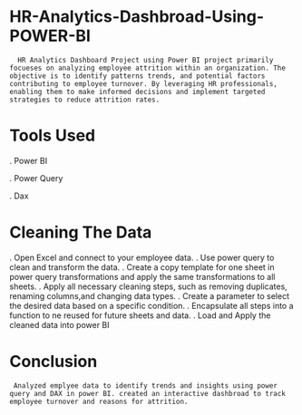 # HR-Analytics-Dashbroad-Using-POWER-BI
      HR Analytics Dashboard Project using Power BI project primarily focueses on analyzing employee attrition within an organization. The objective is to identify patterns trends, and potential factors contributing to employee turnover. By leveraging HR professionals, enabling them to make informed decisions and implement targeted strategies to reduce attrition rates.    

# Tools Used
 . Power BI
 
 . Power Query
  
 . Dax

# Cleaning The Data
  .  Open Excel and connect to your employee data.
   . Use power query to clean and transform the data.
   . Create a copy template for one sheet in power query transformations and apply the same transformations to all sheets.
   . Apply all necessary cleaning steps, such as removing duplicates, renaming columns,and changing data types.
   . Create a parameter to select the desired data based on a specific condition.
   . Encapsulate all steps into a function to ne reused for future sheets and data.
   . Load and Apply the cleaned data into power BI

  # Conclusion
     Analyzed emplyee data to identify trends and insights using power query and DAX in power BI. created an interactive dashbroad to track employee turnover and reasons for attrition.
